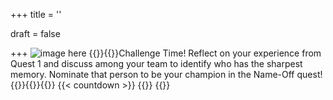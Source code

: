 +++
title = ''

draft = false

+++
![image here](../images/odyssey-4.png#center)
{{<div-center>}}{{<h3-start>}}Challenge Time! Reflect on your experience from Quest 1 and discuss among your team to identify who has the sharpest memory. Nominate that person to be your champion in the Name-Off quest!{{<h3-end>}}{{<div-end>}}{{<break-start>}}
{{< countdown >}}
{{<break-start>}}
{{<name-off-lock>}}
